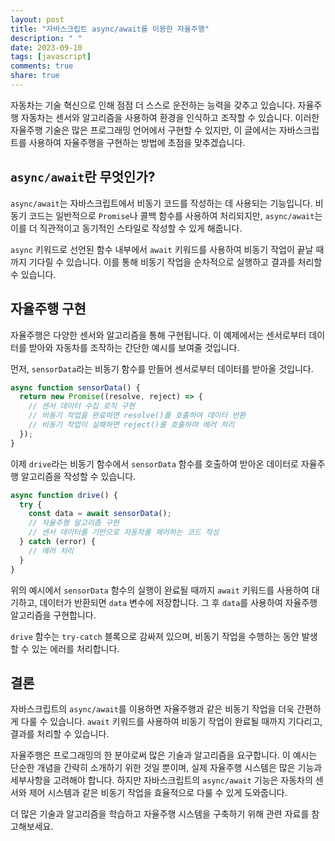 ```yaml
---
layout: post
title: "자바스크립트 async/await를 이용한 자율주행"
description: " "
date: 2023-09-10
tags: [javascript]
comments: true
share: true
---
```


자동차는 기술 혁신으로 인해 점점 더 스스로 운전하는 능력을 갖추고 있습니다. 자율주행 자동차는 센서와 알고리즘을 사용하여 환경을 인식하고 조작할 수 있습니다. 이러한 자율주행 기술은 많은 프로그래밍 언어에서 구현할 수 있지만, 이 글에서는 자바스크립트를 사용하여 자율주행을 구현하는 방법에 초점을 맞추겠습니다.

## `async/await`란 무엇인가?

`async/await`는 자바스크립트에서 비동기 코드를 작성하는 데 사용되는 기능입니다. 비동기 코드는 일반적으로 `Promise`나 콜백 함수를 사용하여 처리되지만, `async/await`는 이를 더 직관적이고 동기적인 스타일로 작성할 수 있게 해줍니다.

`async` 키워드로 선언된 함수 내부에서 `await` 키워드를 사용하여 비동기 작업이 끝날 때까지 기다릴 수 있습니다. 이를 통해 비동기 작업을 순차적으로 실행하고 결과를 처리할 수 있습니다.

## 자율주행 구현

자율주행은 다양한 센서와 알고리즘을 통해 구현됩니다. 이 예제에서는 센서로부터 데이터를 받아와 자동차를 조작하는 간단한 예시를 보여줄 것입니다.

먼저, `sensorData`라는 비동기 함수를 만들어 센서로부터 데이터를 받아올 것입니다.

```javascript
async function sensorData() {
  return new Promise((resolve, reject) => {
    // 센서 데이터 수집 로직 구현
    // 비동기 작업을 완료하면 resolve()를 호출하여 데이터 반환
    // 비동기 작업이 실패하면 reject()를 호출하여 에러 처리
  });
}
```

이제 `drive`라는 비동기 함수에서 `sensorData` 함수를 호출하여 받아온 데이터로 자율주행 알고리즘을 작성할 수 있습니다.

```javascript
async function drive() {
  try {
    const data = await sensorData();
    // 자율주행 알고리즘 구현
    // 센서 데이터를 기반으로 자동차를 제어하는 코드 작성
  } catch (error) {
    // 에러 처리
  }
}
```

위의 예시에서 `sensorData` 함수의 실행이 완료될 때까지 `await` 키워드를 사용하여 대기하고, 데이터가 반환되면 `data` 변수에 저장합니다. 그 후 `data`를 사용하여 자율주행 알고리즘을 구현합니다.

`drive` 함수는 `try-catch` 블록으로 감싸져 있으며, 비동기 작업을 수행하는 동안 발생할 수 있는 에러를 처리합니다.

## 결론

자바스크립트의 `async/await`를 이용하면 자율주행과 같은 비동기 작업을 더욱 간편하게 다룰 수 있습니다. `await` 키워드를 사용하여 비동기 작업이 완료될 때까지 기다리고, 결과를 처리할 수 있습니다.

자율주행은 프로그래밍의 한 분야로써 많은 기술과 알고리즘을 요구합니다. 이 예시는 단순한 개념을 간략히 소개하기 위한 것일 뿐이며, 실제 자율주행 시스템은 많은 기능과 세부사항을 고려해야 합니다. 하지만 자바스크립트의 `async/await` 기능은 자동차의 센서와 제어 시스템과 같은 비동기 작업을 효율적으로 다룰 수 있게 도와줍니다.

더 많은 기술과 알고리즘을 학습하고 자율주행 시스템을 구축하기 위해 관련 자료를 참고해보세요.